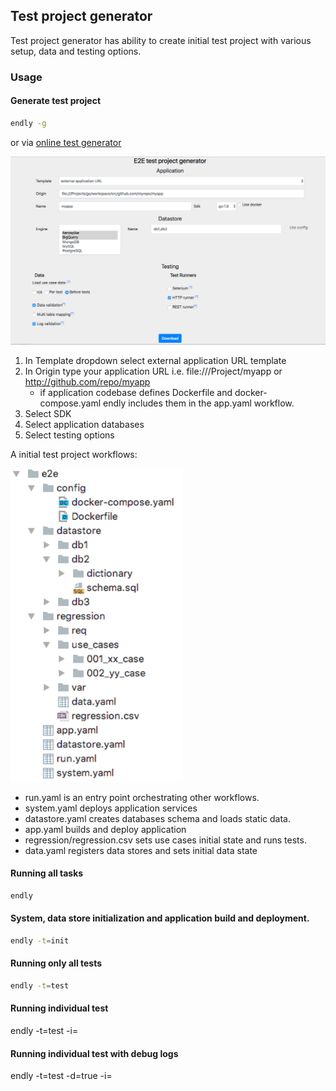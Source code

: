 ## Test project generator 

Test project generator has ability to create initial test project with various setup, data and testing options.

### Usage

#### Generate test project


```bash
endly -g
```

or via [online test generator](https://endly-external.appspot.com/)

![](../../project_generator.png)

 1. In Template dropdown select external application URL template
 2. In Origin type your application URL i.e. file:///Project/myapp or http://github.com/repo/myapp
    - if application codebase defines Dockerfile and docker-compose.yaml endly includes them in the app.yaml workflow. 
 3. Select SDK
 4. Select application databases
 5. Select testing options 

A initial test project workflows:

![](initial_project.png)

  -  run.yaml is an entry point orchestrating other workflows.
  -  system.yaml deploys application services
  -  datastore.yaml creates databases schema and loads static data.
  -  app.yaml builds and deploy application
  -  regression/regression.csv sets use cases initial state and runs tests.
  -  data.yaml registers data stores and sets initial data state  



#### Running all tasks

```bash
endly 
```

#### System, data store initialization and application build and deployment.

```bash
endly -t=init
```

#### Running only all tests

```bash
endly -t=test
```

#### Running individual test

endly -t=test -i=<tagID>

#### Running individual test with debug logs

endly -t=test -d=true -i=<tagID>  
